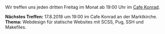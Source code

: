 Wir treffen uns jeden dritten Freitag im Monat ab 19:00 Uhr im
[Cafe Konrad]( https://www.openstreetmap.org/search?query=cafe%20konrad%20hannover#map=19/52.37246/9.73353 ).

<div class="box" markdown="1">
<strong>Nächstes Treffen:</strong> 17.8.2018 um 19:00 im Cafe Konrad an der Marktkirche.
<br/>
<strong>Thema:</strong> Webdesign für statische Websites mit SCSS, Pug, SSH und Makefiles.
</div>
